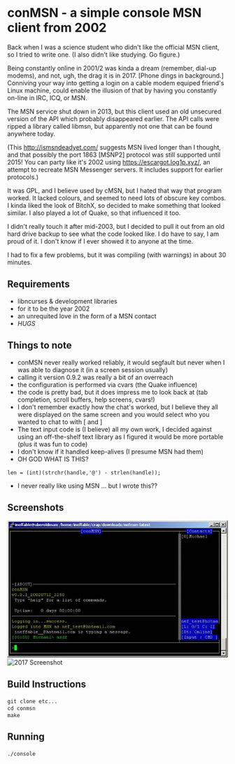 # conMSN - a simple console MSN client from 2002

Back when I was a science student who didn't like the official MSN client, so I
tried to write one. (I also didn't like studying. Go figure.)

Being constantly online in 2001/2 was kinda a dream (remember, dial-up modems),
and not, ugh, the drag it is in 2017. [Phone dings in background.] Conniving
your way into getting a login on a cable modem equiped friend's Linux machine,
could enable the illusion of that by having you constantly on-line in IRC, ICQ,
or MSN.

The MSN service shut down in 2013, but this client used an old unsecured version
of the API which probably disappeared earlier. The API calls were ripped a
library called libmsn, but apparently not one that can be found anywhere today.

(This http://ismsndeadyet.com/ suggests MSN lived longer than I thought, and
that possibly the port 1863 [MSNP2] protocol was still supported until 2015!
You can party like it's 2002 using https://escargot.log1p.xyz/, an attempt to
recreate MSN Messenger servers. It includes support for earlier protocols.)

It was GPL, and I believe used by cMSN, but I hated that way that program
worked. It lacked colours, and seemed to need lots of obscure key combos. I
kinda liked the look of BitchX, so decided to make something that looked
similar. I also played a lot of Quake, so that influenced it too.

I didn't really touch it after mid-2003, but I decided to pull it out from an
old hard drive backup to see what the code looked like. I do have to say, I am
proud of it. I don't know if I ever showed it to anyone at the time.

I had to fix a few problems, but it was compiling (with warnings) in about 30
minutes.

## Requirements
- libncurses & development libraries
- for it to be the year 2002
- an unrequited love in the form of a MSN contact
- *HUGS*

## Things to note
- conMSN never really worked reliably, it would segfault but never when I was
  able to diagnose it (in a screen session usually)
- calling it version 0.9.2 was really a bit of an overreach
- the configuration is performed via cvars (the Quake influence)
- the code is pretty bad, but it does impress me to look back at (tab
  completion, scroll buffers, help screens, cvars!)
- I don't remember exactly how the chat's worked, but I believe they all were
  displayed on the same screen and you would select who you wanted to chat to
  with [ and ]
- The text input code is (I believe) all my own work, I decided against using an
  off-the-shelf text library as I figured it would be more portable (plus it was
  fun to code)
- I don't know if it handled keep-alives (I presume MSN had them)
- OH GOD WHAT IS THIS?
~~~
len = (int)(strchr(handle,'@') - strlen(handle));
~~~
- I never really like using MSN ... but I wrote this??

## Screenshots
![2002 Screenshot](https://raw.githubusercontent.com/neffo/conMSN/master/screenshots/conmsn-2002.jpg)
![2017 Screenshot](https://raw.githubusercontent.com/neffo/conMSN/master/screenshots/conMSN-2017.jpg)

## Build Instructions
~~~
git clone etc...
cd conmsn
make
~~~

## Running
~~~
./console
~~~
